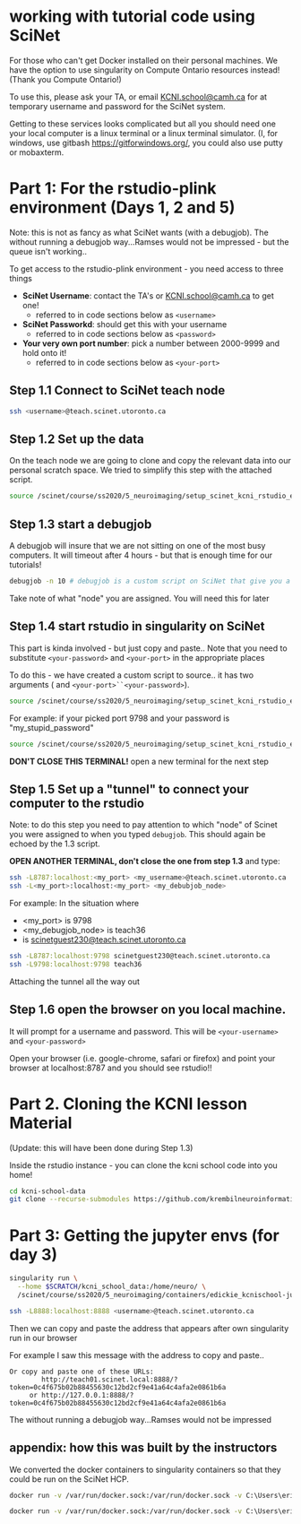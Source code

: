 # working with tutorial code using SciNet

For those who can't get Docker installed on their personal machines. We have the option to use singularity on Compute Ontario resources instead! (Thank you Compute Ontario!)

To use this, please ask your TA, or email KCNI.school@camh.ca for at temporary username and password for the SciNet system.

Getting to these services looks complicated but all you should need one your local computer is a linux terminal or a linux terminal simulator. (I, for windows, use gitbash https://gitforwindows.org/, you could also use putty or mobaxterm.

# Part 1: For the rstudio-plink environment (Days 1, 2 and 5)

Note: this is not as fancy as what SciNet wants (with a debugjob). The without running a debugjob way...Ramses would not be impressed - but the queue isn't working..

To get access to the rstudio-plink environment - you need access to three things

- **SciNet Username**: contact the TA's or KCNI.school@camh.ca to get one!
    - referred to in code sections below as `<username>`
- **SciNet Passworkd**: should get this with your username
    - referred to in code sections below as `<password>`
- **Your very own port number**: pick a number between 2000-9999 and hold onto it!
    - referred to in code sections below as `<your-port>`

## Step 1.1 Connect to SciNet teach node

```sh
ssh <username>@teach.scinet.utoronto.ca
```

## Step 1.2 Set up the data

On the teach node we are going to clone and copy the relevant data into our personal scratch space.
We tried to simplify this step with the attached script.

```sh
source /scinet/course/ss2020/5_neuroimaging/setup_scinet_kcni_rstudio_env_part1.sh
```

## Step 1.3 start a debugjob

A debugjob will insure that we are not sitting on one of the most busy computers. It will timeout after 4 hours - but that is enough time for our tutorials!

```sh
debugjob -n 10 # debugjob is a custom script on SciNet that give you a debugjob
```

Take note of what "node" you are assigned. You will need this for later

## Step 1.4 start rstudio in singularity on SciNet

This part is kinda involved - but just copy and paste..
Note that you need to substitute `<your-password>` and `<your-port>` in the appropriate places

To do this - we have created a custom script to source.. it has two arguments ( and `<your-port>``<your-password>`).

```sh
source /scinet/course/ss2020/5_neuroimaging/setup_scinet_kcni_rstudio_env_part2.sh <your-port> <your-password>
```

For example: if your picked port 9798 and your password is "my_stupid_password"

```sh
source /scinet/course/ss2020/5_neuroimaging/setup_scinet_kcni_rstudio_env_part2.sh 9798 my_stupid_password
```

**DON'T CLOSE THIS TERMINAL!** open a new terminal for the next step

## Step 1.5 Set up a "tunnel" to connect your computer to the rstudio

Note: to do this step you need to pay attention to which "node" of Scinet you were assigned to when you typed `debugjob`.
This should again be echoed by the 1.3 script.

**OPEN ANOTHER TERMINAL, don't close the one from step 1.3** and type:

```sh
ssh -L8787:localhost:<my_port> <my_username>@teach.scinet.utoronto.ca
ssh -L<my_port>:localhost:<my_port> <my_debubjob_node>
```

For example:
In the situation where
+ <my_port> is 9798
+ <my_debugjob_node> is teach36
+ <my username> is scinetguest230@teach.scinet.utoronto.ca

```sh
ssh -L8787:localhost:9798 scinetguest230@teach.scinet.utoronto.ca
ssh -L9798:localhost:9798 teach36
```

Attaching the tunnel all the way out

## Step 1.6 open the browser on you local machine.


It will prompt for a username and password. This will be `<your-username>` and `<your-password>`



Open your browser (i.e. google-chrome, safari or firefox) and point your browser at localhost:8787 and you should see rstudio!!

# Part 2. Cloning the KCNI lesson Material

(Update: this will have been done during Step 1.3)

Inside the rstudio instance - you can clone the kcni school code into you home!

```sh
cd kcni-school-data
git clone --recurse-submodules https://github.com/krembilneuroinformatics/kcni-school-lessons.git
```

# Part 3: Getting the jupyter envs (for day 3)

```sh
singularity run \
  --home $SCRATCH/kcni_school_data:/home/neuro/ \
  /scinet/course/ss2020/5_neuroimaging/containers/edickie_kcnischool-jupyter_latest-2020-06-30-80999c06ecbb.sif
```

```sh
ssh -L8888:localhost:8888 <username>@teach.scinet.utoronto.ca
```

Then we can copy and paste the address that appears after own singularity run in our browser

For example I saw this message with the address to copy and paste..
```
Or copy and paste one of these URLs:
        http://teach01.scinet.local:8888/?token=0c4f675b02b88455630c12bd2cf9e41a64c4afa2e0861b6a
     or http://127.0.0.1:8888/?token=0c4f675b02b88455630c12bd2cf9e41a64c4afa2e0861b6a
```


The without running a debugjob way...Ramses would not be impressed


## appendix: how this was built by the instructors

We converted the docker containers to singularity containers so that they could be run on the SciNet HCP.

```sh
docker run -v /var/run/docker.sock:/var/run/docker.sock -v C:\Users\erin_dickie\data:/output --privileged -t --rm quay.io/singularity/docker2singularity edickie/kcnischool-rstudio:latest
```

```sh
docker run -v /var/run/docker.sock:/var/run/docker.sock -v C:\Users\erin_dickie\data:/output --privileged -t --rm quay.io/singularity/docker2singularity edickie/kcnischool-jupyter:latest
```
